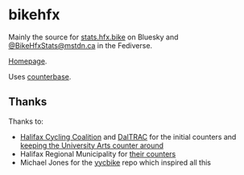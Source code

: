 # bikehfx

Mainly the source for [stats.hfx.bike](https://bsky.app/profile/stats.hfx.bike) on Bluesky and [@BikeHfxStats@mstdn.ca](https://mstdn.ca/@BikeHfxStats) in the Fediverse.

[Homepage](https://hfx.bike/bikehfxstats/).

Uses [counterbase](https://github.com/danp/counterbase).

## Thanks

Thanks to:

* [Halifax Cycling Coalition](https://cyclehalifax.ca/) and [DalTRAC](http://www.dal.ca/sites/daltrac.html) for the initial counters and [keeping the University Arts counter around](http://www.eco-public.com/ParcPublic/?id=4638#)
* Halifax Regional Municipality for [their counters](https://catalogue-hrm.opendata.arcgis.com/datasets/6c16b85054f74d27b6eb8c15ba36fc26_0/explore?location=44.651014%2C-63.580627%2C14.96)
* Michael Jones for the [yycbike](https://github.com/Chealion/yycbike) repo which inspired all this
